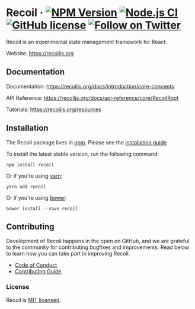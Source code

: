# Recoil &middot; [![NPM Version](https://img.shields.io/npm/v/recoil)](https://www.npmjs.com/package/recoil) [![Node.js CI](https://github.com/facebookexperimental/Recoil/workflows/Node.js%20CI/badge.svg)](https://github.com/facebookexperimental/Recoil/actions) [![GitHub license](https://img.shields.io/badge/license-MIT-blue.svg)](https://github.com/facebookexperimental/Recoil/blob/main/LICENSE) [![Follow on Twitter](https://img.shields.io/twitter/follow/recoiljs?label=Follow%20Recoil&style=social)](https://twitter.com/recoiljs)

Recoil is an experimental state management framework for React.

Website: https://recoiljs.org

## Documentation

Documentation: https://recoiljs.org/docs/introduction/core-concepts


API Reference: https://recoiljs.org/docs/api-reference/core/RecoilRoot


Tutorials: https://recoiljs.org/resources

## Installation

The Recoil package lives in [npm](https://www.npmjs.com/get-npm).  Please see the [installation guide](https://recoiljs.org/docs/introduction/installation)


To install the latest stable version, run the following command:

```shell
npm install recoil
```

Or if you're using [yarn](https://classic.yarnpkg.com/en/docs/install/):

```shell
yarn add recoil
```

Or if you're using [bower](https://bower.io/#install-bower):

```shell
bower install --save recoil
```

## Contributing

Development of Recoil happens in the open on GitHub, and we are grateful to the community for contributing bugfixes and improvements. Read below to learn how you can take part in improving Recoil.

- [Code of Conduct](./CODE_OF_CONDUCT.md)
- [Contributing Guide](./CONTRIBUTING.md)

### License

Recoil is [MIT licensed](./LICENSE).
